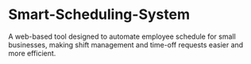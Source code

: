 # Smart-Scheduling-System
A web-based tool designed to automate employee schedule for small businesses, making shift management and time-off requests easier and more efficient.
